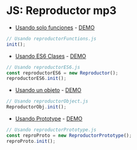 # JS: Reproductor mp3

* [Usando solo funciones](js/reproductorFunctions.js)  -  [DEMO](http://luissg.com/bootcamp/js-reproductor-mp3/)
```js
// Usando reproductorFunctions.js
init();
```

* [Usando ES6 Clases](js/reproductorES6.js)  -  [DEMO](http://luissg.com/bootcamp/js-reproductor-mp3/practice2.html)
```js
// Usando reproductorES6.js
const reproductorES6 = new Reproductor(); 
reproductorES6.init();
```

* [Usando un objeto](js/reproductorObject.js)  -  [DEMO](http://luissg.com/bootcamp/js-reproductor-mp3/practice3.html)
```js
// Usando reproductorObject.js
ReproductorObj.init();
```

* [Usando Prototype](js/reproductorPrototype.js)  -  [DEMO](http://luissg.com/bootcamp/js-reproductor-mp3/practice4.html)
```js
// Usando reproductorPrototype.js
const reproProto = new ReproductorPrototype();
reproProto.init();
```